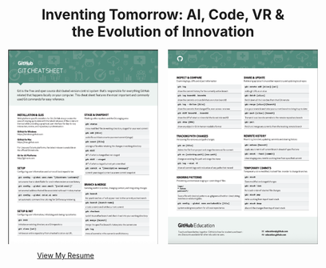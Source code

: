 <div align="center">
  <h1>Inventing Tomorrow: AI, Code, VR & the Evolution of Innovation</h1>
</div>

<div style="display: flex; justify-content: center; gap: 20px;">
  <img src="https://github.com/webgence/webgence/blob/main/github1.png" alt="Left Image" width="300">
  <img src="https://github.com/webgence/webgence/blob/main/gitthub2.png" alt="Right Image" width="300">
</div>



[View My Resume](https://github.com/your-username/your-repo-name/raw/main/resume.pdf)
